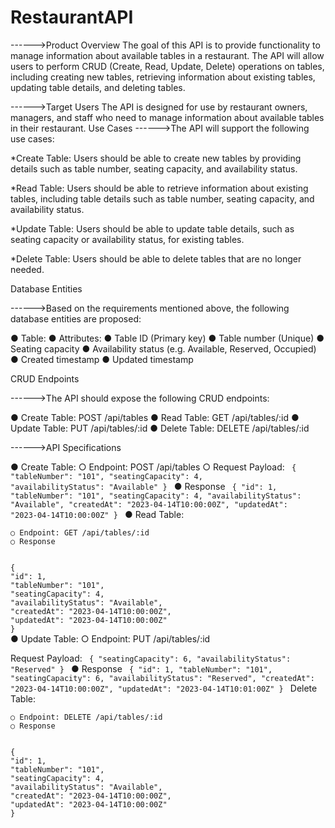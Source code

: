 # RestaurantAPI 

------>Product Overview
The goal of this API is to provide functionality to manage information about
available tables in a restaurant. The API will allow users to perform CRUD (Create,
Read, Update, Delete) operations on tables, including creating new tables,
retrieving information about existing tables, updating table details, and deleting
tables.

------>Target Users
The API is designed for use by restaurant owners, managers, and staff who need
to manage information about available tables in their restaurant.
Use Cases
------>The API will support the following use cases:

*Create Table: Users should be able to create new tables by providing details such as table number, seating capacity, and availability status.

*Read Table: Users should be able to retrieve information about existing tables, including table details such as table number, seating capacity, and availability status.

*Update Table: Users should be able to update table details, such as seating capacity or availability status, for existing tables.

*Delete Table: Users should be able to delete tables that are no longer needed.

Database Entities

------>Based on the requirements mentioned above, the following database entities are proposed:

● Table:
● Attributes:
● Table ID (Primary key)
● Table number (Unique)
● Seating capacity
● Availability status (e.g. Available, Reserved, Occupied)
● Created timestamp
● Updated timestamp

CRUD Endpoints

------>The API should expose the following CRUD endpoints:

● Create Table: POST /api/tables
● Read Table: GET /api/tables/:id
● Update Table: PUT /api/tables/:id
● Delete Table: DELETE /api/tables/:id

------>API Specifications

● Create Table:
 ○ Endpoint: POST /api/tables
 ○ Request Payload:
<code>
{
"tableNumber": "101",
"seatingCapacity": 4,
"availabilityStatus": "Available"
}
</code>
● Response
<code>
{
"id": 1,
"tableNumber": "101",
"seatingCapacity": 4,
"availabilityStatus": "Available",
"createdAt": "2023-04-14T10:00:00Z",
"updatedAt": "2023-04-14T10:00:00Z"
}
</code>
● Read Table:

	○ Endpoint: GET /api/tables/:id
	○ Response
<code>	
{
"id": 1,
"tableNumber": "101",
"seatingCapacity": 4,
"availabilityStatus": "Available",
"createdAt": "2023-04-14T10:00:00Z",
"updatedAt": "2023-04-14T10:00:00Z"
}
</code>
●  Update Table:
	○ Endpoint: PUT /api/tables/:id

Request Payload:
<code>
{
"seatingCapacity": 6,
"availabilityStatus": "Reserved"
}
</code>
● Response
<code>
{
"id": 1,
"tableNumber": "101",
"seatingCapacity": 6,
"availabilityStatus": "Reserved",
"createdAt": "2023-04-14T10:00:00Z",
"updatedAt": "2023-04-14T10:01:00Z"
}
</code>
Delete Table:

	○ Endpoint: DELETE /api/tables/:id
	○ Response
<code>
{
"id": 1,
"tableNumber": "101",
"seatingCapacity": 4,
"availabilityStatus": "Available",
"createdAt": "2023-04-14T10:00:00Z",
"updatedAt": "2023-04-14T10:00:00Z"
}
</code>
